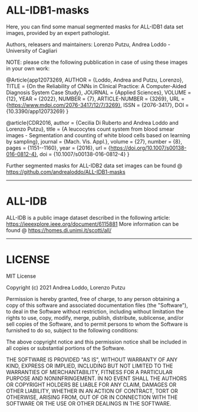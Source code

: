 # ALL-IDB1-masks
Here, you can find some manual segmented masks for ALL-IDB1 data set images, provided by an expert pathologist.

Authors, releasers and maintainers: Lorenzo Putzu, Andrea Loddo - University of Cagliari

NOTE: please cite the following pubblication in case of using these images in your own work:


@Article{app12073269,
AUTHOR = {Loddo, Andrea and Putzu, Lorenzo},
TITLE = {On the Reliability of CNNs in Clinical Practice: A Computer-Aided Diagnosis System Case Study},
JOURNAL = {Applied Sciences},
VOLUME = {12},
YEAR = {2022},
NUMBER = {7},
ARTICLE-NUMBER = {3269},
URL = {https://www.mdpi.com/2076-3417/12/7/3269},
ISSN = {2076-3417},
DOI = {10.3390/app12073269}
}


@article{CDR2016,
  author    = {Cecilia Di Ruberto and
               Andrea Loddo and
               Lorenzo Putzu},
  title     = {A leucocytes count system from blood smear images - Segmentation and
               counting of white blood cells based on learning by sampling},
  journal   = {Mach. Vis. Appl.},
  volume    = {27},
  number    = {8},
  pages     = {1151--1160},
  year      = {2016},
  url       = {https://doi.org/10.1007/s00138-016-0812-4},
  doi       = {10.1007/s00138-016-0812-4}
}

Further segmented masks for ALL-IDB2 data set images can be found @ https://github.com/andrealoddo/ALL-IDB1-masks

---------------------------------------------------------------------------------
# ALL-IDB
ALL-IDB is a public image dataset described in the following article: https://ieeexplore.ieee.org/document/6115881
More information can be found @ https://homes.di.unimi.it/scotti/all/

--------------------------------------------------------------------------------
# LICENSE
MIT License

Copyright (c) 2021 Andrea Loddo, Lorenzo Putzu

Permission is hereby granted, free of charge, to any person obtaining a copy
of this software and associated documentation files (the "Software"), to deal
in the Software without restriction, including without limitation the rights
to use, copy, modify, merge, publish, distribute, sublicense, and/or sell
copies of the Software, and to permit persons to whom the Software is
furnished to do so, subject to the following conditions:

The above copyright notice and this permission notice shall be included in all
copies or substantial portions of the Software.

THE SOFTWARE IS PROVIDED "AS IS", WITHOUT WARRANTY OF ANY KIND, EXPRESS OR
IMPLIED, INCLUDING BUT NOT LIMITED TO THE WARRANTIES OF MERCHANTABILITY,
FITNESS FOR A PARTICULAR PURPOSE AND NONINFRINGEMENT. IN NO EVENT SHALL THE
AUTHORS OR COPYRIGHT HOLDERS BE LIABLE FOR ANY CLAIM, DAMAGES OR OTHER
LIABILITY, WHETHER IN AN ACTION OF CONTRACT, TORT OR OTHERWISE, ARISING FROM,
OUT OF OR IN CONNECTION WITH THE SOFTWARE OR THE USE OR OTHER DEALINGS IN THE
SOFTWARE.
